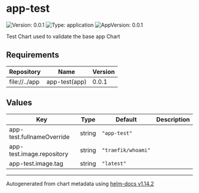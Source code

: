 # app-test

![Version: 0.0.1](https://img.shields.io/badge/Version-0.0.1-informational?style=flat-square) ![Type: application](https://img.shields.io/badge/Type-application-informational?style=flat-square) ![AppVersion: 0.0.1](https://img.shields.io/badge/AppVersion-0.0.1-informational?style=flat-square)

Test Chart used to validate the base app Chart

## Requirements

| Repository | Name | Version |
|------------|------|---------|
| file://../app | app-test(app) | 0.0.1 |

## Values

| Key | Type | Default | Description |
|-----|------|---------|-------------|
| app-test.fullnameOverride | string | `"app-test"` |  |
| app-test.image.repository | string | `"traefik/whoami"` |  |
| app-test.image.tag | string | `"latest"` |  |

----------------------------------------------
Autogenerated from chart metadata using [helm-docs v1.14.2](https://github.com/norwoodj/helm-docs/releases/v1.14.2)
